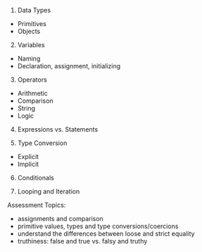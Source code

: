1. Data Types

  - Primitives
  - Objects

2. Variables

  - Naming
  - Declaration, assignment, initializing

3. Operators

  - Arithmetic
  - Comparison
  - String
  - Logic

4. Expressions vs. Statements

5. Type Conversion

  - Explicit
  - Implicit

6. Conditionals

7. Looping and Iteration

Assessment Topics:

- assignments and comparison
- primitive values, types and type conversions/coercions
- understand the differences between loose and strict equality
- truthiness: false and true vs. falsy and truthy

